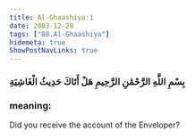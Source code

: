 ```yaml
---
title: Al-Ghaashiya:1
date: 2003-12-28
tags: ["88.Al-Ghaashiya"]
hidemeta: true 
ShowPostNavLinks: true 
---
```

### بِسْمِ اللَّهِ الرَّحْمَٰنِ الرَّحِيمِ هَلْ أَتَاكَ حَدِيثُ الْغَاشِيَةِ
### meaning: 
Did you receive the account of the Enveloper?
